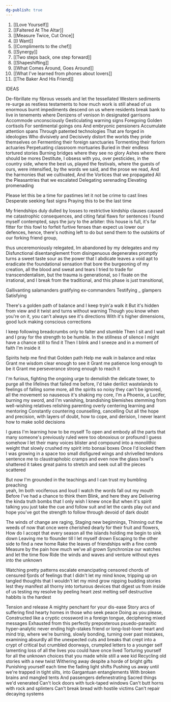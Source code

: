 ```yaml
---
dg-publish: true
---
```


1. [[Love Yourself]]
2. [[Faltered At The Altar]]
3. [[Measure Twice, Cut Once]]
4. [[I Want]]
5. [[Compliments to the chef]]
6. [[Synergy]]
7. [[Two steps back, one step forward]]
8. [[Shapeshifting]]
9. [[What Comes Around, Goes Around]]
10. [[What I've learned from phones about lovers]] 
11. [[The Baker And His Friend]]
 
IDEAS  






De-fibrillate my fibrous vessels and let the
tessellated Western sediments
re-surge as restless testaments to
how much work is still ahead of us
enormous burnt impediments
descend on us where residents
break bank to live in tenements
where Denizens of venison
In designated garrisons
Accommode unconsciously
Gesticulating warning signs
Foregoing Golden cortisols
For sentimental goings ons
And embryonic pensioners
Accumulate attention spans
Through patented technologies
That are forged in ideologies
Who divisively and Decisively
distort the worlds they pride themselves on
Fermenting their foreign sanctuaries
Tormenting their forlorn actuaries
Perpetuating classroom mortuaries 
Buried in their endless tortured stories 
Burning bridges where they see no glory
Ashes where there should be mores
Destitute, I obsess with you,
over pesticides, in the country side,
where the best us, played the festivals,
where the guests of ours, were intensified,
by the words we said, and the prose we read,
And the harmonies that we cultivated,
And the Vortices that we propagated
All the Pleasantries that we escalated
Delegating 
serenading
Elevating 
promenading
  
Please let this be a time for pastimes 
let it not be crime to cast lines
Desperate seeking fast signs
Praying this to be the last time



My friendships duly dulled by losses 
to restrictive kindship clauses 
caused me catastrophic consequences, 
and citing fatal flaws for sentences 
I found myself contempted, 
says the jury to the arbiter: 
this house is full, it's far fitter 
for this fowl to forfeit furtive fenses 
than expect us lower our defences,
hence, there's nothing left to do 
but send them to the outskirts of our forking friend group,

thus unceremoniously relegated, 
Im abandoned by my delegates
and my Disfunctional disentanglement 
from disingenuous degenerates 
promptly turns a sweet taste sour 
as the power that I abdicate 
leaves a void apt to eradicate 
the foundational sensation 
that bore the burgeoning of my creation, 
all the blood and sweat and tears I tried to 
trade for transcendentalism, 
but the trauma is generational, 
so I fixate on the irrational, 
and I break from the traditional, 
and this phase is just transitional, 



  
Gallivanting salamanders gratifying ex-commanders
Testifying _ glampers
Satisfying 

  
  
  

There's a golden path of balance and I keep tryin'a walk it
But it's hidden from view and it twist and turns without warning
Though you know when you're on it, you can't always see it's directions
With it's higher dimensions, good luck making conscious corrections

I keep following breadcrumbs only to falter and stumble
Then I sit and I wait and I pray for the strength to be humble.
In the stillness of silence I might have a chance still to find it
Then I blink and I sneeze and in a moment of faith I'm inside it
  
Spirits help me find that Golden path
Help me walk in balance and relax
Grant me wisdom clear enough to see it
Grant me patience long enough to be it
Grant me perseverance strong enough to reach it




I'm furious, fighting the ongoing urge
to demolish the delicate tower, to purge
all the lifelines that failed me before,
I'd take derilict wastelands to feelings of falling some more,
all the spirits so noisy they can't be ignored,
all the movement so nauseous it's shaking my core,
I'm a Phoenix, a Lucifer, burning my sword,
and I'm vanishing, brandishing blemishes stemming from well-wishing relatives relishing parenting overly centering learning and mentoring
Constantly countering counselling, cancelling
Out all the hope and precision, with layers of
doubt, how to cope, and derision,
I never learnt how to make solid decisions
  
I guess I'm learning how to be myself
To open and embody all the parts that many someone's previously ruled were too obnoxious or profound
I guess somehow I let their many voices blister and compound into a
monolithic weight that slowly crushed my spirit into
bonsai boxes
Once I'd locked them I was growing in a space too small 
disfigured wings and shrivelled tendons 
sentence me to claustraphobic cramps 
and even now the glass bowl's shattered 
it takes great pains to stretch and seek out all the pieces scattered 

But now I'm grounded in the teachings
and I can trust my bumbling preaching   
yeah, Im both vociferous and loud
I watch the words fall out my mouth
Before I've had a chance to think them
Blink, and here they are
Delivering the kinda truth bombs 
that I only wish I knew once
But when it's spirit talking you just take the cue 
and follow suit and let the cards play out 
and hope you've got the strength to follow through devoid of dark doubt
  


The winds of change are raging,
Staging new beginnings,
Thinning out the weeds of now
that once were cherished dearly for their fruit and flowers,
How do I accept that every season all the islands holding me begin to sink down
Leaving me to flounder till I let myself drown
Escaping to the other side to find a new home
Rake the leaves of friendships with a fine comb
Measure by the pain how much we've all grown
Synchronize our watches and let the time flow
Ride the winds and waves and venture without eyes into the unknown

Watching pretty patterns escalate 
emancipating censored chords 
of censured fjords of feelings that I didn't let my mind know,
tripping up on tangled thoughts that I wouldn't let my mind grow
nipping budding stories lest they manifest all thorny 
into torturous devices
that digest us from inside of us
testing my resolve by peeling heart zest
melting self destructive habbits is the hardest

  
  

Tension and release
A mighty penchant for your dis-ease
Story arcs of suffering find
hearty homes in those who seek peace
Doing as you please,
Constructed like a cryptic crossword in a foreign tongue, deciphering mixed messages
Exhausted from this perfectly preposterous
psuedo-parasitic hyper-analytic never ending
high-stakes friend or long-lost-lover heart and mind trip,
where we're burning, slowly bonding,
turning over past mistakes,
examining absurdly all the unexpected cuts and breaks 
that crept into a crypt of critical but crumbled doorways,
crumpled letters to a younger self lamenting loss of all the lives you could have once lived
Torturing yourself for all the unknown choices that you made while still a wee kid
Recycling old stories with a new twist
Withering away despite a horde of bright gifts
Punishing yourself each time the fading light shifts
Pushing us away until we're trapped in tight slits, into
Gargantuan entanglements
With broken brains and mangled tents
And passengers defenestrating
Sacred things we'd venerated
Can't lock doors with tuck-taped windows
Can't butt horns with rock and splinters
Can't break bread with hostile victims
Can't repair decaying systems
